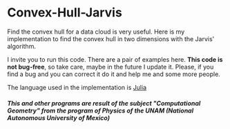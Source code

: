 # Convex-Hull-Jarvis
Find the convex hull for a data cloud is very useful. Here is my implementation to find the convex hull in two dimensions with the Jarvis' algorithm. 

I invite you to run this code. There are a pair of examples here. 
__This code is not bug-free__, so take care, maybe in the future I update it.
Please, if you find a bug and you can correct it do it and help me and some more people. 

The language used in the implementation is [Julia](https://julialang.org/)

##### This and other programs are result of the subject "Computational Geometry" from the program of Physics of the UNAM (National Autonomous University of Mexico)
